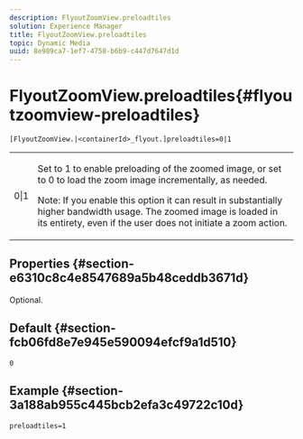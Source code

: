```yaml
---
description: FlyoutZoomView.preloadtiles
solution: Experience Manager
title: FlyoutZoomView.preloadtiles
topic: Dynamic Media
uuid: 8e989ca7-1ef7-4758-b6b9-c447d7647d1d
---
```


# FlyoutZoomView.preloadtiles{#flyoutzoomview-preloadtiles}

 `[FlyoutZoomView.|<containerId>_flyout.]preloadtiles=0|1`

<table id="table_8E44EC404A1A45C59EA1EF2766613930"> 
 <tbody> 
  <tr> 
   <td colname="col1"> <p> <span class="codeph"> 0|1 </span> </p> </td> 
   <td colname="col2"> <p> Set to <span class="codeph"> 1</span> to enable preloading of the zoomed image, or set to <span class="codeph"> 0</span> to load the zoom image incrementally, as needed. </p> <p> <p>Note:  If you enable this option it can result in substantially higher bandwidth usage. The zoomed image is loaded in its entirety, even if the user does not initiate a zoom action. </p> </p> </td> 
  </tr> 
 </tbody> 
</table>

## Properties {#section-e6310c8c4e8547689a5b48ceddb3671d}

Optional.

## Default {#section-fcb06fd8e7e945e590094efcf9a1d510}

`0`

## Example {#section-3a188ab955c445bcb2efa3c49722c10d}

`preloadtiles=1` 
